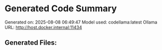 # Generated Code Summary

Generated on: 2025-08-08 06:49:47
Model used: codellama:latest
Ollama URL: http://host.docker.internal:11434

## Generated Files:
